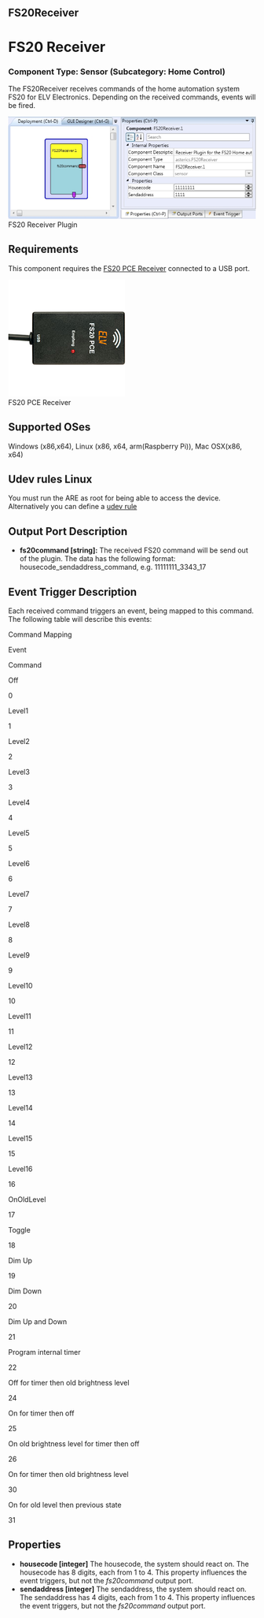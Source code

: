 ##

## FS20Receiver

# FS20 Receiver

### Component Type: Sensor (Subcategory: Home Control)

The FS20Receiver receives commands of the home automation system FS20 for ELV Electronics. Depending on the received commands, events will be fired.

![FS20 Receiver Plugin](./img/FS20Receiver.jpg "FS20 Receiver Plugin")  
FS20 Receiver Plugin

## Requirements

This component requires the [FS20 PCE Receiver](http://www.elv.de/empfaenger-fs20-funkschaltsystem.html) connected to a USB port.

![FS20 PCE Receiver](./img/fs20pce.jpg "FS20 PCE Receiver")  
FS20 PCE Receiver

## Supported OSes

Windows (x86,x64), Linux (x86, x64, arm(Raspberry Pi)), Mac OSX(x86, x64)

## Udev rules Linux

You must run the ARE as root for being able to access the device. Alternatively you can define a [udev rule](https://github.com/signal11/hidapi/blob/master/udev/99-hid.rules)

## Output Port Description

- **fs20command \[string\]:** The received FS20 command will be send out of the plugin. The data has the following format: housecode_sendaddress_command, e.g. 11111111_3343_17

## Event Trigger Description

Each received command triggers an event, being mapped to this command. The following table will describe this events:

Command Mapping

Event

Command

Off

0

Level1

1

Level2

2

Level3

3

Level4

4

Level5

5

Level6

6

Level7

7

Level8

8

Level9

9

Level10

10

Level11

11

Level12

12

Level13

13

Level14

14

Level15

15

Level16

16

OnOldLevel

17

Toggle

18

Dim Up

19

Dim Down

20

Dim Up and Down

21

Program internal timer

22

Off for timer then old brightness level

24

On for timer then off

25

On old brightness level for timer then off

26

On for timer then old brightness level

30

On for old level then previous state

31

## Properties

- **housecode \[integer\]** The housecode, the system should react on. The housecode has 8 digits, each from 1 to 4. This property influences the event triggers, but not the _fs20command_ output port.
- **sendaddress \[integer\]** The sendaddress, the system should react on. The sendaddress has 4 digits, each from 1 to 4. This property influences the event triggers, but not the _fs20command_ output port.
